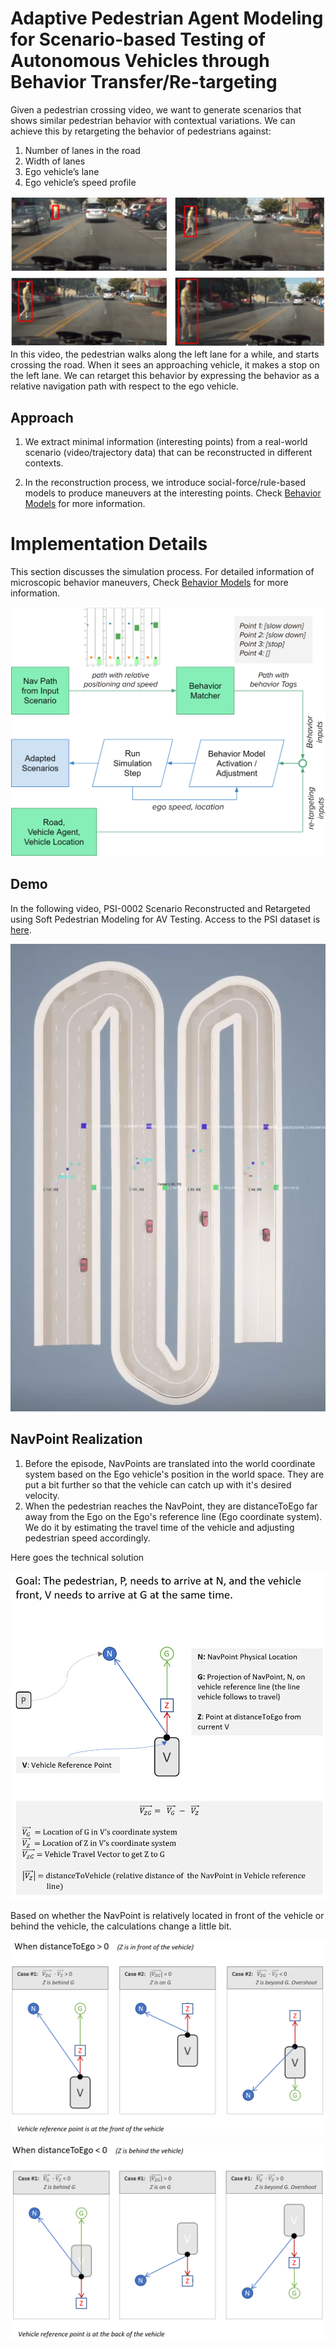 # Adaptive Pedestrian Agent Modeling for Scenario-based Testing of Autonomous Vehicles through Behavior Transfer/Re-targeting

Given a pedestrian crossing video, we want to generate scenarios that shows similar pedestrian behavior with contextual variations. We can achieve this by retargeting the behavior of pedestrians against:
1. Number of lanes in the road
2. Width of lanes
3. Ego vehicle’s lane
4. Ego vehicle’s speed profile


<img src="./images/psi-0002-events.JPG" width="600">
<br>
In this video, the pedestrian walks along the left lane for a while, and starts crossing the road. When it sees an approaching vehicle, it makes a stop on the left lane. We can retarget this behavior by expressing the behavior as a relative navigation path with respect to the ego vehicle.

## Approach
1. We extract minimal information (interesting points) from a real-world scenario (video/trajectory data) that can be reconstructed in different contexts. 

2. In the reconstruction process, we introduce social-force/rule-based models to produce maneuvers at the interesting points. Check [Behavior Models](./adaptive-soft-model-behavior.md) for more information.

# Implementation Details

This section discusses the simulation process. For detailed information of microscopic behavior maneuvers, Check [Behavior Models](./adaptive-soft-model-behavior.md) for more information.

![soft-model-architecture](./images/soft-model-architecture.PNG)

## Demo

In the following video, PSI-0002 Scenario Reconstructed and Retargeted using Soft Pedestrian Modeling for AV Testing. Access to the PSI dataset is [here](https://github.com/PSI-Intention2022/PSI-Dataset).




[![Watch the video](./images/psi-0002-reconstructed.JPG)](https://youtube.com/shorts/ygUYhyuXlPE?feature=share)


## NavPoint Realization

1. Before the episode, NavPoints are translated into the world coordinate system based on the Ego vehicle's position in the world space. They are put a bit further so that the vehicle can catch up with it's desired velocity.
2. When the pedestrian reaches the NavPoint, they are distanceToEgo far away from the Ego on the Ego's reference line (Ego coordinate system). We do it by estimating the travel time of the vehicle and adjusting pedestrian speed accordingly.


Here goes the technical solution

![NavPoint Realization](./images/navpoint-realization.PNG)

Based on whether the NavPoint is relatively located in front of the vehicle or behind the vehicle, the calculations change a little bit.



![NavPoint Realization Front](./images/navpoint-realization-infront.PNG)

![NavPoint Realization Back](./images/navpoint-realization-behind.PNG)

